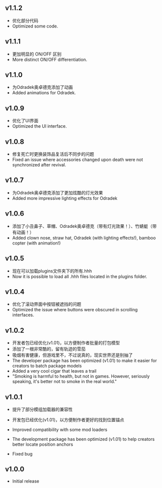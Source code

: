 ## v1.1.2
* 优化部分代码
* Optimized some code.

## v1.1.1
* 更加明显的 ON/OFF 区别
* More distinct ON/OFF differentiation.

## v1.1.0
* 为Odradek奥卓德克添加了动画
* Added animations for Odradek.

## v1.0.9
* 优化了UI界面
* Optimized the UI interface.

## v1.0.8
* 修复死亡时更换装饰品复活后不同步的问题
* Fixed an issue where accessories changed upon death were not synchronized after revival.

## v1.0.7
* 为Odradek奥卓德克添加了更加炫酷的灯光效果
* Added more impressive lighting effects for Odradek

## v1.0.6
* 添加了小丑鼻子、草帽、Odradek奥卓德克（带有灯光效果！）、竹蜻蜓（带有动画！）
* Added clown nose, straw hat, Odradek (with lighting effects!), bamboo copter (with animation!)

## v1.0.5
* 现在可以加载plugins文件夹下的所有.hhh
* Now it is possible to load all .hhh files located in the plugins folder.

## v1.0.4
* 优化了滚动界面中按钮被遮挡的问题
* Optimized the issue where buttons were obscured in scrolling interfaces.

## v1.0.2
* 开发者包已经优化(v1.01)，以方便制作者批量的打包模型
* 添加了一根非常酷的，留有轨迹的雪茄
* 吸烟有害健康，但游戏里不，不过说真的，现实世界还是别抽了
* The developer package has been optimized (v1.01) to make it easier for creators to batch package models
* Added a very cool cigar that leaves a trail
* "Smoking is harmful to health, but not in games. However, seriously speaking, it's better not to smoke in the real world."


## v1.0.1
* 提升了部分模组加载器的兼容性
* 开发包已经优化(v1.01)，以方便制作者更好的找到位置锚点
* Improved compatibility with some mod loaders
* The development package has been optimized (v1.01) to help creators better locate position anchors

* Fixed bug

## v1.0.0
* Initial release